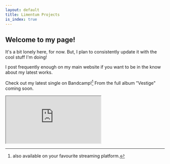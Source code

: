 ```yaml
---
layout: default
title: Limentum Projects
is_index: true
---
```

## Welcome to my page!

It's a bit lonely here, for now. But, I plan to consistently update it with the cool stuff I'm doing!

I post frequently enough on my main website if you want to be in the know about my latest works.

Check out my latest single on Bandcamp![^1] From the full album "Vestige" coming soon. 

[^1]: also available on your favourite streaming platform.

<aside>
    <iframe id="bandcampPlayer" title="Audio Player for 'Nice While it Lasted by Limentum' from Bandcamp" src="https://bandcamp.com/EmbeddedPlayer/album=27578427/size=large/bgcol=333333/linkcol=4ec5ec/artwork=small/transparent=true/">
        <a href="https://limentum.bandcamp.com/album/vestige">Vestige by Limentum</a>
    </iframe>
</aside>